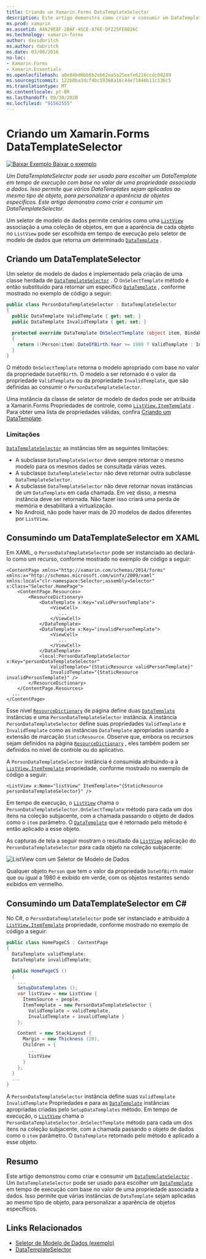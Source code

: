 ```yaml
---
title: Criando um Xamarin.Forms DataTemplateSelector
description: Este artigo demonstra como criar e consumir um DataTemplateSelector, que pode ser usado para escolher um DataTemplate em runtime com base no valor de uma propriedade associada a dados.
ms.prod: xamarin
ms.assetid: A4629E8F-2BAF-45CE-A76E-DF225FE8D26C
ms.technology: xamarin-forms
author: davidbritch
ms.author: dabritch
ms.date: 03/08/2016
no-loc:
- Xamarin.Forms
- Xamarin.Essentials
ms.openlocfilehash: a0e84bd0bb6b2eb62ea5a25eefe6216ccdc08289
ms.sourcegitcommit: 122b8ba3dcf4bc59368a16c44e71846b11c136c5
ms.translationtype: MT
ms.contentlocale: pt-BR
ms.lasthandoff: 09/30/2020
ms.locfileid: "91562555"
---
```

# <a name="creating-a-no-locxamarinforms-datatemplateselector"></a>Criando um Xamarin.Forms DataTemplateSelector

[![Baixar Exemplo](~/media/shared/download.png) Baixar o exemplo](https://docs.microsoft.com/samples/xamarin/xamarin-forms-samples/templates-datatemplateselector)

_Um DataTemplateSelector pode ser usado para escolher um DataTemplate em tempo de execução com base no valor de uma propriedade associada a dados. Isso permite que vários DataTemplates sejam aplicados ao mesmo tipo de objeto, para personalizar a aparência de objetos específicos. Este artigo demonstra como criar e consumir um DataTemplateSelector._

Um seletor de modelo de dados permite cenários como uma [`ListView`](xref:Xamarin.Forms.ListView) associação a uma coleção de objetos, em que a aparência de cada objeto no `ListView` pode ser escolhida em tempo de execução pelo seletor de modelo de dados que retorna um determinado [`DataTemplate`](xref:Xamarin.Forms.DataTemplate) .

## <a name="creating-a-datatemplateselector"></a>Criando um DataTemplateSelector

Um seletor de modelo de dados é implementado pela criação de uma classe herdada de [`DataTemplateSelector`](xref:Xamarin.Forms.DataTemplateSelector) . O `OnSelectTemplate` método é então substituído para retornar um específico [`DataTemplate`](xref:Xamarin.Forms.DataTemplate) , conforme mostrado no exemplo de código a seguir:

```csharp
public class PersonDataTemplateSelector : DataTemplateSelector
{
  public DataTemplate ValidTemplate { get; set; }
  public DataTemplate InvalidTemplate { get; set; }

  protected override DataTemplate OnSelectTemplate (object item, BindableObject container)
  {
    return ((Person)item).DateOfBirth.Year >= 1980 ? ValidTemplate : InvalidTemplate;
  }
}
```

O método `OnSelectTemplate` retorna o modelo apropriado com base no valor da propriedade `DateOfBirth`. O modelo a ser retornado é o valor da propriedade `ValidTemplate` ou da propriedade `InvalidTemplate`, que são definidas ao consumir o `PersonDataTemplateSelector`.

Uma instância da classe de seletor de modelo de dados pode ser atribuída a Xamarin.Forms Propriedades de controle, como [`ListView.ItemTemplate`](xref:Xamarin.Forms.ItemsView`1) . Para obter uma lista de propriedades válidas, confira [Criando um DataTemplate](~/xamarin-forms/app-fundamentals/templates/data-templates/creating.md).

### <a name="limitations"></a>Limitações

[`DataTemplateSelector`](xref:Xamarin.Forms.DataTemplateSelector) as instâncias têm as seguintes limitações:

- A subclasse `DataTemplateSelector` deve sempre retornar o mesmo modelo para os mesmos dados se consultada várias vezes.
- A subclasse `DataTemplateSelector` não deve retornar outra subclasse `DataTemplateSelector`.
- A subclasse `DataTemplateSelector` não deve retornar novas instâncias de um `DataTemplate` em cada chamada. Em vez disso, a mesma instância deve ser retornada. Não fazer isso criará uma perda de memória e desabilitará a virtualização.
- No Android, não pode haver mais de 20 modelos de dados diferentes por `ListView`.

## <a name="consuming-a-datatemplateselector-in-xaml"></a>Consumindo um DataTemplateSelector em XAML

Em XAML, o `PersonDataTemplateSelector` pode ser instanciado ao declará-lo como um recurso, conforme mostrado no exemplo de código a seguir:

```xaml
<ContentPage xmlns="http://xamarin.com/schemas/2014/forms" xmlns:x="http://schemas.microsoft.com/winfx/2009/xaml" xmlns:local="clr-namespace:Selector;assembly=Selector" x:Class="Selector.HomePage">
    <ContentPage.Resources>
        <ResourceDictionary>
            <DataTemplate x:Key="validPersonTemplate">
                <ViewCell>
                   ...
                </ViewCell>
            </DataTemplate>
            <DataTemplate x:Key="invalidPersonTemplate">
                <ViewCell>
                   ...
                </ViewCell>
            </DataTemplate>
            <local:PersonDataTemplateSelector x:Key="personDataTemplateSelector"
                ValidTemplate="{StaticResource validPersonTemplate}"
                InvalidTemplate="{StaticResource invalidPersonTemplate}" />
        </ResourceDictionary>
    </ContentPage.Resources>
  ...
</ContentPage>
```

Esse nível [`ResourceDictionary`](xref:Xamarin.Forms.ResourceDictionary) de página define duas [`DataTemplate`](xref:Xamarin.Forms.DataTemplate) instâncias e uma `PersonDataTemplateSelector` instância. A instância `PersonDataTemplateSelector` define suas propriedades `ValidTemplate` e `InvalidTemplate` como as instâncias `DataTemplate` apropriadas usando a extensão de marcação `StaticResource`. Observe que, embora os recursos sejam definidos na página [`ResourceDictionary`](xref:Xamarin.Forms.ResourceDictionary) , eles também podem ser definidos no nível de controle ou do aplicativo.

A `PersonDataTemplateSelector` instância é consumida atribuindo-a à [`ListView.ItemTemplate`](xref:Xamarin.Forms.ItemsView`1) propriedade, conforme mostrado no exemplo de código a seguir:

```xaml
<ListView x:Name="listView" ItemTemplate="{StaticResource personDataTemplateSelector}" />
```

Em tempo de execução, o [`ListView`](xref:Xamarin.Forms.ListView) chama o `PersonDataTemplateSelector.OnSelectTemplate` método para cada um dos itens na coleção subjacente, com a chamada passando o objeto de dados como o `item` parâmetro. O [`DataTemplate`](xref:Xamarin.Forms.DataTemplate) que é retornado pelo método é então aplicado a esse objeto.

As capturas de tela a seguir mostram o resultado da [`ListView`](xref:Xamarin.Forms.ListView) aplicação do `PersonDataTemplateSelector` para cada objeto na coleção subjacente:

![ListView com um Seletor de Modelo de Dados](selector-images/data-template-selector.png)

Qualquer objeto `Person` que tem o valor da propriedade `DateOfBirth` maior que ou igual a 1980 é exibido em verde, com os objetos restantes sendo exibidos em vermelho.

## <a name="consuming-a-datatemplateselector-in-cnum"></a>Consumindo um DataTemplateSelector em C&num;

No C#, o `PersonDataTemplateSelector` pode ser instanciado e atribuído à [`ListView.ItemTemplate`](xref:Xamarin.Forms.ItemsView`1) propriedade, conforme mostrado no exemplo de código a seguir:

```csharp
public class HomePageCS : ContentPage
{
  DataTemplate validTemplate;
  DataTemplate invalidTemplate;

  public HomePageCS ()
  {
    ...
    SetupDataTemplates ();
    var listView = new ListView {
      ItemsSource = people,
      ItemTemplate = new PersonDataTemplateSelector {
        ValidTemplate = validTemplate,
        InvalidTemplate = invalidTemplate }
    };

    Content = new StackLayout {
      Margin = new Thickness (20),
      Children = {
        ...
        listView
      }
    };
  }
  ...  
}
```

A `PersonDataTemplateSelector` instância define suas `ValidTemplate` `InvalidTemplate` Propriedades e para as [`DataTemplate`](xref:Xamarin.Forms.DataTemplate) instâncias apropriadas criadas pelo `SetupDataTemplates` método. Em tempo de execução, o [`ListView`](xref:Xamarin.Forms.ListView) chama o `PersonDataTemplateSelector.OnSelectTemplate` método para cada um dos itens na coleção subjacente, com a chamada passando o objeto de dados como o `item` parâmetro. O `DataTemplate` retornado pelo método é aplicado a esse objeto.

## <a name="summary"></a>Resumo

Este artigo demonstrou como criar e consumir um [`DataTemplateSelector`](xref:Xamarin.Forms.DataTemplateSelector) . Um `DataTemplateSelector` pode ser usado para escolher um [`DataTemplate`](xref:Xamarin.Forms.DataTemplate) em tempo de execução com base no valor de uma propriedade associada a dados. Isso permite que várias instâncias de `DataTemplate` sejam aplicadas ao mesmo tipo de objeto, para personalizar a aparência de objetos específicos.

## <a name="related-links"></a>Links Relacionados

- [Seletor de Modelo de Dados (exemplo)](/samples/xamarin/xamarin-forms-samples/templates-datatemplateselector)
- [DataTemplateSelector](xref:Xamarin.Forms.DataTemplateSelector)